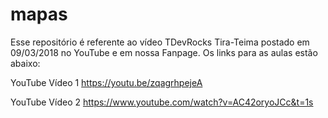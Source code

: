 # mapas

Esse repositório é referente ao vídeo TDevRocks Tira-Teima postado em 09/03/2018 no YouTube e em nossa Fanpage. Os links para as aulas estão abaixo:

YouTube Vídeo 1
https://youtu.be/zqagrhpejeA

YouTube Vídeo 2
https://www.youtube.com/watch?v=AC42oryoJCc&t=1s